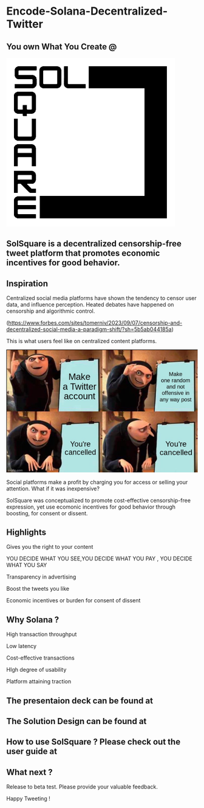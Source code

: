 # Encode-Solana-Decentralized-Twitter

## You own What You Create @

![image](https://github.com/altaga/Encode-Solana-Decentralized-Twitter/blob/main/Assets/logoB.png)


## SolSquare is a decentralized censorship-free tweet platform that promotes economic incentives for good behavior.


## Inspiration 

Centralized social media platforms have shown the tendency to censor user data, and influence perception. 
Heated debates have happened on censorship and algorithmic control.

(https://www.forbes.com/sites/tomerniv/2023/09/07/censorship-and-decentralized-social-media-a-paradigm-shift/?sh=5b5ab044185a)

This is what users feel like on centralized content platforms.

![image](https://github.com/altaga/Encode-Solana-Decentralized-Twitter/blob/main/Assets/cancelled-picture.png)

Social platforms make a profit by charging you for access or selling your attention. What if it was inexpensive? 

SolSquare was conceptualized to promote cost-effective censorship-free expression, yet use ecomonic incentives for good behavior through boosting, for consent or dissent. 

## Highlights

Gives you the right to your content

YOU DECIDE WHAT YOU SEE,YOU DECIDE WHAT YOU PAY , YOU DECIDE WHAT YOU SAY 

Transparency in advertising

Boost the tweets you like

Economic incentives or burden for consent of dissent 


## Why Solana ?

High transaction throughput 

Low latency

Cost-effective transactions 

HIgh degree of usability 

Platform attaining traction 


## The presentaion deck can be found at 



## The Solution Design can be found at 



## How to use SolSquare ? Please check out the user guide at 



## What next ?

Release to beta test. Please provide your valuable feedback. 

Happy Tweeting !










